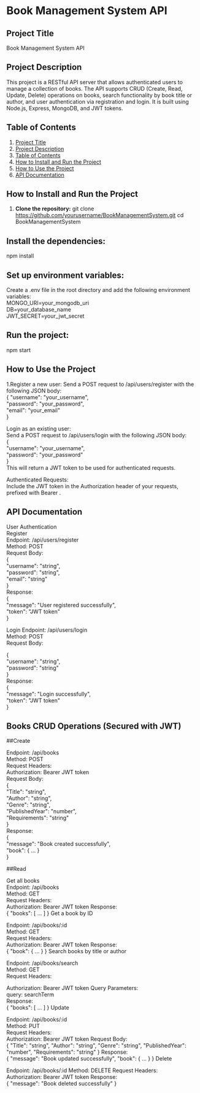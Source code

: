 # Book Management System API


## Project Title
   Book Management System API

## Project Description
   This project is a RESTful API server that allows authenticated users to manage a collection of books. The API supports CRUD (Create, Read, Update, Delete) operations on books, search functionality by book        title or author, and user authentication via registration and login. It is built using Node.js, Express, MongoDB, and JWT tokens.

## Table of Contents
1. [Project Title](#project-title)
2. [Project Description](#project-description)
3. [Table of Contents](#table-of-contents)
4. [How to Install and Run the Project](#how-to-install-and-run-the-project)
5. [How to Use the Project](#how-to-use-the-project)
6. [API Documentation](#api-documentation)


## How to Install and Run the Project
1. **Clone the repository:** 
  git clone https://github.com/yourusername/BookManagementSystem.git
  cd BookManagementSystem

## Install the dependencies:
  npm install

## Set up environment variables:
  Create a .env file in the root directory and add the following environment variables:<br>
  MONGO_URI=your_mongodb_uri <br>
  DB=your_database_name <br>
  JWT_SECRET=your_jwt_secret

## Run the project:
   npm start

## How to Use the Project
   1.Register a new user:
      Send a POST request to /api/users/register with the following JSON body:
   <br>
   { 
     "username": "your_username", <br>
     "password": "your_password", <br>
     "email": "your_email" <br>
   } <br>

   Login as an existing user: <br>
   Send a POST request to /api/users/login with the following JSON body: <br>
   { <br>
     "username": "your_username", <br>
     "password": "your_password" <br>
   } <br>
   This will return a JWT token to be used for authenticated requests. <br>

  Authenticated Requests: <br>
  Include the JWT token in the Authorization header of your requests, prefixed with Bearer . <br>

## API Documentation
User Authentication <br>
Register <br>
Endpoint: /api/users/register<br>
Method: POST<br>
Request Body: <br>
{ <br>
  "username": "string", <br>
  "password": "string", <br>
  "email": "string" <br>
} <br>
Response: <br>
{ <br>
  "message": "User registered successfully", <br>
  "token": "JWT token" <br>
} 

Login 
Endpoint: /api/users/login<br>
Method: POST<br>
Request Body:<br>

{ <br>
  "username": "string", <br>
  "password": "string" <br>
} <br>
Response: <br>
{ <br>
  "message": "Login successfully", <br>
  "token": "JWT token" <br>
} <br>

## Books CRUD Operations (Secured with JWT)
##Create

Endpoint: /api/books <br>
Method: POST <br>
Request Headers: <br>
Authorization: Bearer JWT token <br>
Request Body: <br>
{ <br>
  "Title": "string", <br>
  "Author": "string", <br>
  "Genre": "string", <br>
  "PublishedYear": "number", <br>
  "Requirements": "string" <br>
} <br>
Response: <br>
{ <br>
  "message": "Book created successfully", <br>
  "book": { ... } <br>
} <br>

##Read

Get all books
<br>
Endpoint: /api/books<br>
Method: GET<br>
Request Headers:<br>
Authorization: Bearer JWT token
Response:
<br>
{
  "books": [ ... ]
}
Get a book by ID

Endpoint: /api/books/:id<br>
Method: GET<br>
Request Headers:
<br>
Authorization: Bearer JWT token
Response:
<br>
{
  "book": { ... }
}
Search books by title or author

Endpoint: /api/books/search<br>
Method: GET<br>
Request Headers:<br>

Authorization: Bearer JWT token
Query Parameters:
<br>
query: searchTerm<br>
Response:
<br>
{
  "books": [ ... ]
}
Update

Endpoint: /api/books/:id<br>
Method: PUT<br>
Request Headers:
<br>
Authorization: Bearer JWT token
Request Body:
<br>
{
  "Title": "string",
  "Author": "string",
  "Genre": "string",
  "PublishedYear": "number",
  "Requirements": "string"
}
Response:
<br>
{
  "message": "Book updated successfully",
  "book": { ... }
}
Delete

Endpoint: /api/books/:id
Method: DELETE
Request Headers:
<br>
Authorization: Bearer JWT token
Response:
<br>
{
  "message": "Book deleted successfully"
}
